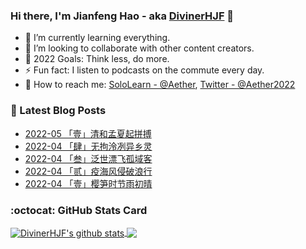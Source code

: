 ### Hi there, I'm Jianfeng Hao - aka [DivinerHJF](https://aetherhjf.netlify.app/) 👋

- 🌱 I’m currently learning everything.
- 👯 I’m looking to collaborate with other content creators.
- 🥅 2022 Goals: Think less, do more.
- ⚡ Fun fact: I listen to podcasts on the commute every day.
- 💌 How to reach me: [SoloLearn - @Aether](https://www.sololearn.com/Profile/17928857), [Twitter - @Aether2022](https://twitter.com/Aether2022)

### 📕 Latest Blog Posts
<!-- BLOG-POST-LIST:START -->
- [2022-05 「壹」清和孟夏起拼搏](https://aetherhjf.com/2022-05-a/)
- [2022-04 「肆」无拘泠冽异乡灵](https://aetherhjf.com/2022-04-d/)
- [2022-04 「叁」泛世漂飞孤域客](https://aetherhjf.com/2022-04-c/)
- [2022-04 「贰」疫海风侵破浪行](https://aetherhjf.com/2022-04-b/)
- [2022-04 「壹」樱笋时节雨初晴](https://aetherhjf.com/2022-04-a/)
<!-- BLOG-POST-LIST:END -->

### :octocat: GitHub Stats Card
<!-- github-readme-stats start https://github.com/anuraghazra/github-readme-stats -->
<a href="https://github.com/DivinerHJF?tab=repositories">
  <!-- Change the `github-readme-stats.anuraghazra1.vercel.app` to `github-readme-stats.vercel.app`  -->
  <img align="center" src="https://github-readme-stats.anuraghazra1.vercel.app/api?username=DivinerHJF&show_icons=true&hide=contribs" alt="DivinerHJF's github stats" />
</a>
<a href="https://github.com/DivinerHJF?tab=repositories">
  <img align="center" src="https://github-readme-stats.anuraghazra1.vercel.app/api/top-langs/?username=DivinerHJF&layout=compact" />
</a>
<!-- github-readme-stats end -->

